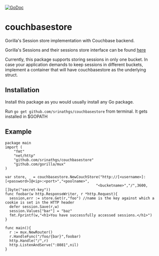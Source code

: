 [![GoDoc](https://godoc.org/github.com/srinathgs/couchbasestore?status.png)](http://godoc.org/github.com/srinathgs/couchbasestore)


couchbasestore
==============

Gorilla's Session store implementation with Couchbase backend.

Gorilla's Sessions and their sessions store interface can be found [here](https://github.com/gorilla/sessions)

Currently, this package supports storing sessions in only one bucket. In case your application demands to keep sessions in different buckets, implement a container that will have couchbasestore as the underlying struct.

Installation
----------

Install this package as you would usually install any Go package.

Run `go get github.com/srinathgs/couchbasestore` from terminal. It gets installed in $GOPATH


Example
--------
    
    package main
    import (
        "fmt"
        "net/http"
        "github.com/srinathgs/couchbasestore"
        "github.com/gorilla/mux"
    )
    
    var store, _ = couchbasestore.NewCouchStore("http://[<username>]:[<password>]@<ip>:<port>","<poolname>",
                                              "<bucketname>","/",3600,[]byte("secret-key"))
    func foobar(w http.ResponseWriter, r *http.Request){
      session,err := store.Get(r,"foo") //name is the key against which a cookie is set in the HTTP header
      defer session.Save(r,w)
      session.Values["bar"] = "baz"
      fmt.Fprintf(w,"<h1>You have successfully accessed sessions.</h1>")
    }
    
    func main(){
      r := mux.NewRouter()
      r.HandleFunc("/foo/{bar}",foobar)
      http.Handle("/",r)
      http.ListenAndServe(":8081",nil)
    }

